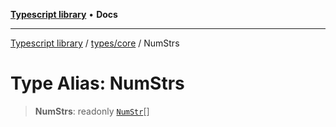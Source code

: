 [**Typescript library**](../../../index.md) • **Docs**

***

[Typescript library](../../../modules.md) / [types/core](../index.md) / NumStrs

# Type Alias: NumStrs

> **NumStrs**: readonly [`NumStr`](NumStr.md)[]
